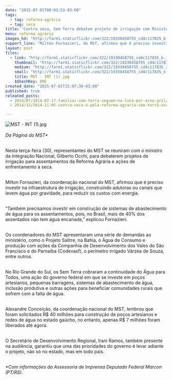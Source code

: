 ```yaml
---
date: "2015-07-01T08:03:53-03:00"
tags:
  - tag: reforma-agrária
  - tag: seca
title: "Contra seca, Sem Terra debatem projeto de irrigação com Ministério da Integração Nacional"
menu: reforma agrária
images_hd: "http://farm1.staticflickr.com/322/19330458755_cd4c117835_b.jpg"
support_line: "Milton Fornazieri, do MST, afirmou que é preciso investir na infraestrutura de irrigação, construindo adutoras ou canais que levem água por gravidade, para reduzir os custos com energia."
layout: post
files:
  - link: "http://farm1.staticflickr.com/322/19330458755_cd4c117835_b.jpg"
    thumbnail: "http://farm1.staticflickr.com/322/19330458755_cd4c117835_t.jpg"
    medium: "http://farm1.staticflickr.com/322/19330458755_cd4c117835_z.jpg"
    small: "http://farm1.staticflickr.com/322/19330458755_cd4c117835_n.jpg"
    title: MST - INT (1).jpg
    $$hashKey: 08E
created_date: "2015-07-01T15:07:30-03:00"
published: true
releated_posts:
  - 2014/07/2014-07-17-familias-sem-terra-seguem-na-luta-por-area-grilada-em-abelardo-luz.md
  - 2014/12/2014-11-05-contra-seca-e-pela-reforma-agraria-sem-terra-ocupam-incra-em-fortaleza.md

---
```

<p><img alt="MST - INT (1).jpg" src="http://farm1.staticflickr.com/322/19330458755_cd4c117835_b.jpg" /><br />
<br />
<em>Da P&aacute;gina do MST*</em></p>

<p><br />
Nesta ter&ccedil;a-feira (30), representantes do MST se reuniram com o ministro da Integra&ccedil;&atilde;o Nacional, Gilberto Occhi, para debaterem projetos de irriga&ccedil;&atilde;o para assentamentos da Reforma Agr&aacute;ria e a&ccedil;&otilde;es de enfrentamento &agrave; seca.</p>

<p><br />
Milton Fornazieri, da coordena&ccedil;&atilde;o nacional do MST, afirmou que &eacute; preciso investir na infraestrutura de irriga&ccedil;&atilde;o, construindo adutoras ou canais que levem &aacute;gua por gravidade, para reduzir os custos com energia.</p>

<p><br />
&ldquo;Tamb&eacute;m precisamos investir em constru&ccedil;&atilde;o de sistemas de abastecimento de &aacute;gua para os assentamentos, pois, no Brasil, mais de 40% dos assentados n&atilde;o tem &aacute;gua encanada,&rdquo; explicou Fornazieri.</p>

<p><br />
Os coordenadores do MST apresentaram uma s&eacute;rie de demandas ao minist&eacute;rio, como o Projeto Salitre, na Bahia, o &Aacute;gua de Consumo e produ&ccedil;&atilde;o com a&ccedil;&otilde;es da Companhia de Desenvolvimento dos Vales do S&atilde;o Francisco e do Parna&iacute;ba (Codevasf), o per&iacute;metro irrigado V&aacute;rzea de Souza, entre outros.</p>

<p><br />
No Rio Grande do Sul, os Sem Terra cobraram a continuidade do &Aacute;gua para Todos, uma a&ccedil;&atilde;o do governo federal em que se investe em po&ccedil;os artesianos, pequenas barragens, sistemas de abastecimento de &aacute;gua, inclus&atilde;o produtiva e outras a&ccedil;&otilde;es para beneficiar comunidades rurais que sofrem com a falta de &aacute;gua.</p>

<p><br />
Alexandre Concei&ccedil;&atilde;o, da coordena&ccedil;&atilde;o nacional do MST, lembrou que foram solicitados R$ 40 milh&otilde;es para constru&ccedil;&atilde;o de po&ccedil;os artesianos e redes de &aacute;gua no estado ga&uacute;cho, no entanto, apenas R$ 7 milh&otilde;es foram liberados at&eacute; agora.</p>

<p><br />
O Secret&aacute;rio de Desenvolvimento Regional, Irani Ramos, tamb&eacute;m presente na audi&ecirc;ncia, garantiu que uma das prioridades do governo &eacute; levar adiante o projeto, n&atilde;o s&oacute; no estado, mas em todo pa&iacute;s.</p>

<p><br />
<em>*Com informa&ccedil;&otilde;es da Assessoria de Imprensa Deputado Federal Marcon (PT/RS).</em></p>
